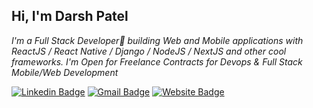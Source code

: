 ## Hi, I'm Darsh Patel

*I'm a Full Stack Developer🚀 building Web and Mobile applications with ReactJS / React Native / Django / NodeJS / NextJS and other cool frameworks. I'm Open for Freelance Contracts for Devops & Full Stack Mobile/Web Development*

[![Linkedin Badge](https://img.shields.io/badge/-LinkedIn-0096c7?style=for-the-badge&logo=Linkedin&logoColor=white&link=https://www.linkedin.com/in/darshkpatel/)](https://www.linkedin.com/in/darshkpatel/)
[![Gmail Badge](https://img.shields.io/badge/-Gmail-ef233c?style=for-the-badge&logo=Gmail&logoColor=white&link=mailto:darshkpatel@gmail.com)](mailto:darshkpatel@gmail.com)
[![Website Badge](https://img.shields.io/badge/Website-F38020?style=for-the-badge&logo=icloud&logoColor=white)](https://darshkpatel.com)
